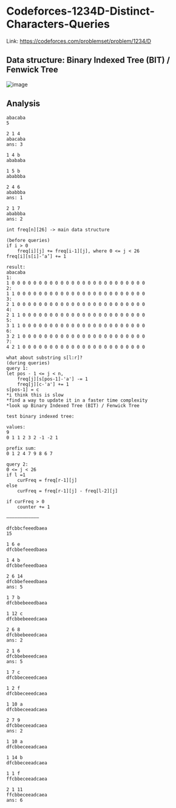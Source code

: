# Codeforces-1234D-Distinct-Characters-Queries
Link: https://codeforces.com/problemset/problem/1234/D
## Data structure: Binary Indexed Tree (BIT) / Fenwick Tree
![image](https://github.com/mgalang229/Codeforces-1234D-Distinct-Characters-Queries/assets/51401355/fb5a367a-24f2-402f-b053-800e9fd30241)
## Analysis
```
abacaba
5

2 1 4
abacaba
ans: 3

1 4 b
abababa

1 5 b
ababbba

2 4 6
ababbba
ans: 1

2 1 7
ababbba
ans: 2

int freq[n][26] -> main data structure

(before queries)
if i > 0
	freq[i][j] += freq[i-1][j], where 0 <= j < 26
freq[i][s[i]-‘a’] += 1

result:
abacaba
1: 
1 0 0 0 0 0 0 0 0 0 0 0 0 0 0 0 0 0 0 0 0 0 0 0 0 0 
2: 
1 1 0 0 0 0 0 0 0 0 0 0 0 0 0 0 0 0 0 0 0 0 0 0 0 0 
3: 
2 1 0 0 0 0 0 0 0 0 0 0 0 0 0 0 0 0 0 0 0 0 0 0 0 0 
4: 
2 1 1 0 0 0 0 0 0 0 0 0 0 0 0 0 0 0 0 0 0 0 0 0 0 0 
5: 
3 1 1 0 0 0 0 0 0 0 0 0 0 0 0 0 0 0 0 0 0 0 0 0 0 0 
6: 
3 2 1 0 0 0 0 0 0 0 0 0 0 0 0 0 0 0 0 0 0 0 0 0 0 0 
7: 
4 2 1 0 0 0 0 0 0 0 0 0 0 0 0 0 0 0 0 0 0 0 0 0 0 0

what about substring s[l:r]?
(during queries)
query 1:
let pos - 1 <= j < n,
	freq[j][s[pos-1]-'a'] -= 1
	freq[j][c-'a'] += 1
s[pos-1] = c
*i think this is slow
*find a way to update it in a faster time complexity
*look up Binary Indexed Tree (BIT) / Fenwick Tree

test binary indexed tree:

values:
9
0 1 1 2 3 2 -1 -2 1

prefix sum:
0 1 2 4 7 9 8 6 7

query 2:
0 <= j < 26
if l =1
	curFreq = freq[r-1][j]
else
	curFreq = freq[r-1][j] - freq[l-2][j]

if curFreq > 0
	counter += 1

————————————

dfcbbcfeeedbaea
15

1 6 e
dfcbbefeeedbaea

1 4 b
dfcbbefeeedbaea

2 6 14
dfcbbefeeedbaea
ans: 5

1 7 b
dfcbbebeeedbaea

1 12 c
dfcbbebeeedcaea

2 6 8
dfcbbebeeedcaea
ans: 2

2 1 6
dfcbbebeeedcaea
ans: 5

1 7 c
dfcbbeceeedcaea

1 2 f
dfcbbeceeedcaea

1 10 a
dfcbbeceeadcaea

2 7 9
dfcbbeceeadcaea
ans: 2

1 10 a
dfcbbeceeadcaea

1 14 b
dfcbbeceeadcaea

1 1 f
ffcbbeceeadcaea

2 1 11
ffcbbeceeadcaea
ans: 6


```
